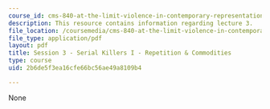 ```yaml
---
course_id: cms-840-at-the-limit-violence-in-contemporary-representation-fall-2013
description: This resource contains information regarding lecture 3.
file_location: /coursemedia/cms-840-at-the-limit-violence-in-contemporary-representation-fall-2013/2b6de5f3ea16cfe66bc56ae49a8109b4_MITCMS_840F13_Session_3.pdf
file_type: application/pdf
layout: pdf
title: Session 3 - Serial Killers I - Repetition & Commodities
type: course
uid: 2b6de5f3ea16cfe66bc56ae49a8109b4

---
```

None